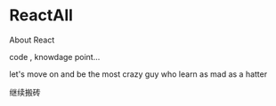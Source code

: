 # ReactAll

About React 

code , knowdage point...

let's move on and be the most crazy guy who learn as mad as a hatter


继续搬砖
